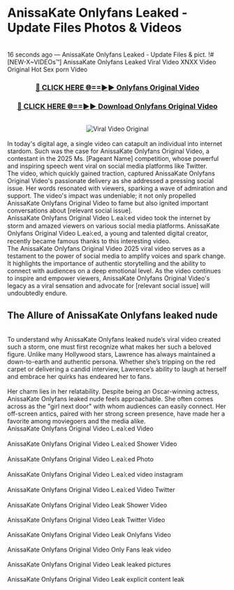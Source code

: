 # AnissaKate Onlyfans Leaked - Update Files Photos & Videos 
<br>
16 seconds ago — AnissaKate Onlyfans Leaked - Update Files & pict. !#[NEW-X~VIDEOs™] AnissaKate Onlyfans Leaked Viral Video XNXX Video Original Hot Sex porn Video
<br>
<div align="center">
<h3><a href="http://freeplayer.one?title=AnissaKate&ref=25OR" rel="nofollow">🔴 CLICK HERE 🌐==►► Onlyfans Original Video</a></h3>
<h3><a href="http://freeplayer.one?title=AnissaKate&ref=25OR" rel="nofollow">🔴 CLICK HERE 🌐==►► Download Onlyfans Original Video</a></h3>
<br>
<a href="http://freeplayer.one?title=AnissaKate&ref=25OR" rel="nofollow" data-target="animated-image.originalLink"><img src="https://i.ibb.co.com/xMMVF88/686577567.gif" alt="Viral Video Original" style="max-width: 100%; display: inline-block;" data-target="animated-image.originalImage"></a>
</div>
<br>
In today's digital age, a single video can catapult an individual into internet stardom. Such was the case for AnissaKate Onlyfans Original Video, a contestant in the 2025 Ms. [Pageant Name] competition, whose powerful and inspiring speech went viral on social media platforms like Twitter.
<br>
The video, which quickly gained traction, captured AnissaKate Onlyfans Original Video's passionate delivery as she addressed a pressing social issue. Her words resonated with viewers, sparking a wave of admiration and support. The video's impact was undeniable; it not only propelled AnissaKate Onlyfans Original Video to fame but also ignited important conversations about [relevant social issue].
<br>
AnissaKate Onlyfans Original Video L.ea𝚔ed video took the internet by storm and amazed viewers on various social media platforms. AnissaKate Onlyfans Original Video L.ea𝚔ed, a young and talented digital creator, recently became famous thanks to this interesting video.
<br>
The AnissaKate Onlyfans Original Video 2025 viral video serves as a testament to the power of social media to amplify voices and spark change. It highlights the importance of authentic storytelling and the ability to connect with audiences on a deep emotional level. As the video continues to inspire and empower viewers, AnissaKate Onlyfans Original Video's legacy as a viral sensation and advocate for [relevant social issue] will undoubtedly endure.
<br>
<h2>The Allure of AnissaKate Onlyfans leaked nude</h2>
<br>
To understand why AnissaKate Onlyfans leaked nude’s viral video created such a storm, one must first recognize what makes her such a beloved figure. Unlike many Hollywood stars, Lawrence has always maintained a down-to-earth and authentic persona. Whether she’s tripping on the red carpet or delivering a candid interview, Lawrence’s ability to laugh at herself and embrace her quirks has endeared her to fans.
<br><br>
Her charm lies in her relatability. Despite being an Oscar-winning actress, AnissaKate Onlyfans leaked nude feels approachable. She often comes across as the "girl next door" with whom audiences can easily connect. Her off-screen antics, paired with her strong screen presence, have made her a favorite among moviegoers and the media alike.
<br>
AnissaKate Onlyfans Original Video L.ea𝚔ed Video
<br><br>
AnissaKate Onlyfans Original Video L.ea𝚔ed Shower Video
<br><br>
AnissaKate Onlyfans Original Video L.ea𝚔ed Photo
<br><br>
AnissaKate Onlyfans Original Video L.ea𝚔ed video instagram
<br><br>
AnissaKate Onlyfans Original Video L.ea𝚔ed Video Twitter
<br><br>
AnissaKate Onlyfans Original Video Leak Shower Video
<br><br>
AnissaKate Onlyfans Original Video Leak Twitter Video
<br><br>
AnissaKate Onlyfans Original Video Leak Onlyfans Video
<br><br>
AnissaKate Onlyfans Original Video Only Fans leak video
<br><br>
AnissaKate Onlyfans Original Video Leak leaked pictures
<br><br>
AnissaKate Onlyfans Original Video Leak explicit content leak